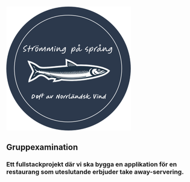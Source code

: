 [![Herring](./takeaway-frontend/takeAwayApp/public/img/rundLogga.svg)](http://herringbucket.s3-website.eu-north-1.amazonaws.com)

## Gruppexamination

### Ett fullstackprojekt där vi ska bygga en applikation för en restaurang som uteslutande erbjuder take away-servering.
